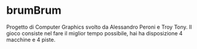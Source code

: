 # brumBrum

Progetto di Computer Graphics svolto da Alessandro Peroni e Troy Tony.
Il gioco consiste nel fare il miglior tempo possibile, hai ha disposizione 4 macchine e 4 piste.
